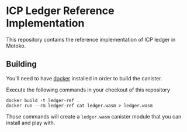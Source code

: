 # ICP Ledger Reference Implementation

This repository contains the reference implementation of ICP ledger in Motoko.

## Building

You'll need to have [docker](https://www.docker.com/) installed in order to build the canister.

Execute the following commands in your checkout of this repository

```
docker build -t ledger-ref .
docker run --rm ledger-ref cat ledger.wasm > ledger.wasm
```

Those commands will create a `ledger.wasm` canister module that you can install and play with.

